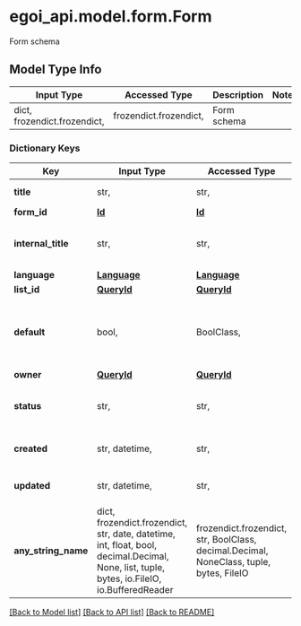 # egoi_api.model.form.Form

Form schema

## Model Type Info
Input Type | Accessed Type | Description | Notes
------------ | ------------- | ------------- | -------------
dict, frozendict.frozendict,  | frozendict.frozendict,  | Form schema | 

### Dictionary Keys
Key | Input Type | Accessed Type | Description | Notes
------------ | ------------- | ------------- | ------------- | -------------
**title** | str,  | str,  | Title of the form | 
**form_id** | [**Id**](Id.md) | [**Id**](Id.md) |  | [optional] 
**internal_title** | str,  | str,  | Internal title of the form | [optional] if omitted the server will use the default value of "$request.body#/title"
**language** | [**Language**](Language.md) | [**Language**](Language.md) |  | [optional] 
**list_id** | [**QueryId**](QueryId.md) | [**QueryId**](QueryId.md) |  | [optional] 
**default** | bool,  | BoolClass,  | True if this is the default form in the list, false otherwise | [optional] 
**owner** | [**QueryId**](QueryId.md) | [**QueryId**](QueryId.md) |  | [optional] 
**status** | str,  | str,  | Status of the form | [optional] must be one of ["active", "unpublished", "cloned", "deleted", ] 
**created** | str, datetime,  | str,  | The date and time | [optional] value must conform to RFC-3339 date-time
**updated** | str, datetime,  | str,  | The date and time | [optional] value must conform to RFC-3339 date-time
**any_string_name** | dict, frozendict.frozendict, str, date, datetime, int, float, bool, decimal.Decimal, None, list, tuple, bytes, io.FileIO, io.BufferedReader | frozendict.frozendict, str, BoolClass, decimal.Decimal, NoneClass, tuple, bytes, FileIO | any string name can be used but the value must be the correct type | [optional]

[[Back to Model list]](../../README.md#documentation-for-models) [[Back to API list]](../../README.md#documentation-for-api-endpoints) [[Back to README]](../../README.md)

